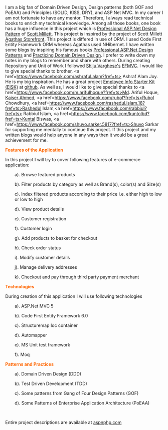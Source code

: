 I am a big fan of Domain Driven Design, Design patterns (both GOF and PoEAA) and Principles (SOLID, KISS, DRY), and ASP.Net MVC. In my career I am not fortunate to have any mentor. Therefore, I always read technical books to enrich my technical knowledge. Among all those books, one book has a huge influence in this project which is <a href=http://www.amazon.com/Professional-ASP-NET-Design-Patterns-Millett/dp/0470292784> Professional ASP.Net Design Pattern</a> of <a href=https://uk.linkedin.com/in/scottmillett> Scott Millett</a>. This project is inspired by the project of Scott Millett <a href=https://github.com/elbandit/Asp-Net-Design-Patterns>Agathas Storefront</a>. This project is differed in use of ORM. I used Code First Entity Framework ORM whereas Agathas used NHibernet. I have written some blogs by inspiring his famous books <a href=http://www.amazon.com/Professional-ASP-NET-Design-Patterns-Millett/dp/0470292784>Professional ASP.Net Design Patterns</a> and <a href=http://www.amazon.com/Patterns-Principles-Practices-Domain-Driven-Design/dp/1118714709>  Practicing Domain Driven Design</a>. I prefer to write down my notes in my blogs to remember and share with others. During creating Repository and Unit of Work I followed <a href=http://weblogs.asp.net/shijuvarghese/developing-web-apps-using-asp-net-mvc-3-razor-and-ef-code-first-part-1> Shiju Varghese's</a> <a href=https://github.com/shijuvar/EFMVC.Azure> EFMVC</a>. I would like to give special thanks to brother, <a href=https://www.facebook.com/ashraful.alam?fref=ts> Ashraf Alam Joy</a>. He is my big inspiration. He has a great project <a href="https://code.msdn.microsoft.com/Employee-Info-Starter-Kit-2d386ba7">Employee Info Starter Kit (EISK)</a> at <a href=https://github.com/joycsc/eisk>github</a>. As well as, I would like to give special thanks to <a href=https://www.facebook.com/m.arifulhoque?fref=ts>Md. Ariful Hoque</a>, <a href="https://www.facebook.com/mdkaiserahmed?fref=ts">Kaiser Ahmed</a>, <a href=https://www.facebook.com/rubol?fref=ts>Rubol Chowdhury</a>, <a href=https://www.facebook.com/rashedul.islam.18?fref=ts>Rashedul Islam</a>,<a href=https://www.facebook.com/rabbiul?fref=ts> Rabbiul Islam</a>, <a href=https://www.facebook.com/kuntolbd?fref=ts>Kuntal Biswas</a>, <a href=https://www.facebook.com/shuvo.sarker.5817?fref=ts>Shuvo Sarkar</a> for supporting me mentally to continue this project. If this project and my written blogs would help anyone in any ways then it would be a great achievement for me.

<span style="color: #ff6600;"><strong>Features of the Application</strong></span>

In this project I will try to cover following features of e-commerce application:
<p style="padding-left: 30px;">a). Browse featured products</p>
<p style="padding-left: 30px;">b). Filter products by category as well as Brand(s), color(s) and Size(s)</p>
<p style="padding-left: 30px;">c). Index filtered products according to their price i.e. either high to low or low to high</p>
<p style="padding-left: 30px;">d). View product details</p>
<p style="padding-left: 30px;">e). Customer registration</p>
<p style="padding-left: 30px;">f). Customer login</p>
<p style="padding-left: 30px;">g). Add products to basket for checkout</p>
<p style="padding-left: 30px;">h). Check order status</p>
<p style="padding-left: 30px;">i). Modify customer details</p>
<p style="padding-left: 30px;">j). Manage delivery addresses</p>
<p style="padding-left: 30px;">k). Checkout and pay through third party payment merchant</p>
<span style="color: #ff6600;"><strong>Technologies</strong></span>

During creation of this application I will use following technologies
<p style="padding-left: 30px;">a). ASP.Net MVC 5</p>
<p style="padding-left: 30px;">b). Code First Entity Framework 6.0</p>
<p style="padding-left: 30px;">c). Structuremap Ioc container</p>
<p style="padding-left: 30px;">d). Automapper</p>
<p style="padding-left: 30px;">e). MS Unit test framework</p>
<p style="padding-left: 30px;">f). Moq</p>
<span style="color: #ff6600;"><strong>Patterns and Practices</strong></span>
<p style="padding-left: 30px;">a). Domain Driven Design (DDD)</p>
<p style="padding-left: 30px;">b). Test Driven Development (TDD)</p>
<p style="padding-left: 30px;">c). Some patterns from Gang of Four Design Patterns (GOF)</p>
<p style="padding-left: 30px;">d). Some Patterns of Enterprise Application Architecture (PoEAA)</p>
&nbsp;


Entire project descriptions are available at <a href=http://www.aspnphp.com/category/asp-net-mvc/shopping-cart-application-in-asp-net-mvc/>aspnphp.com</a>
